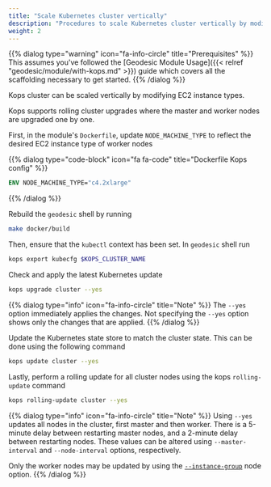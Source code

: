 ```yaml
---
title: "Scale Kubernetes cluster vertically"
description: "Procedures to scale Kubernetes cluster vertically by modifying EC2 instance types"
weight: 2
---
```


{{% dialog type="warning" icon="fa-info-circle" title="Prerequisites" %}}
This assumes you've followed the [Geodesic Module Usage]({{< relref "geodesic/module/with-kops.md" >}}) guide which covers all the scaffolding necessary to get started.
{{% /dialog %}}

Kops cluster can be scaled vertically by modifying EC2 instance types. 

Kops supports rolling cluster upgrades where the master and worker nodes are upgraded one by one.

First, in the module's `Dockerfile`, update `NODE_MACHINE_TYPE` to reflect the desired EC2 instance type of worker nodes

{{% dialog type="code-block" icon="fa fa-code" title="Dockerfile Kops config" %}}
```dockerfile
ENV NODE_MACHINE_TYPE="c4.2xlarge"
```
{{% /dialog %}}

Rebuild the `geodesic` shell by running

```sh
make docker/build
```

Then, ensure that the `kubectl` context has been set. In `geodesic` shell run

```sh
kops export kubecfg $KOPS_CLUSTER_NAME
```

Check and apply the latest Kubernetes update

```sh
kops upgrade cluster --yes
```

{{% dialog type="info" icon="fa-info-circle" title="Note" %}}
The `--yes` option immediately applies the changes. Not specifying the `--yes` option shows only the changes that are applied.
{{% /dialog %}}

Update the Kubernetes state store to match the cluster state. This can be done using the following command

```sh
kops update cluster --yes
```

Lastly, perform a rolling update for all cluster nodes using the kops `rolling-update` command

```sh
kops rolling-update cluster --yes
```

{{% dialog type="info" icon="fa-info-circle" title="Note" %}}
Using `--yes` updates all nodes in the cluster, first master and then worker.
There is a 5-minute delay between restarting master nodes, and a 2-minute delay between restarting nodes. 
These values can be altered using `--master-interval` and `--node-interval` options, respectively.

Only the worker nodes may be updated by using the [`--instance-group`](https://github.com/kubernetes/kops/blob/master/docs/instance_groups.md) node option.
{{% /dialog %}}
